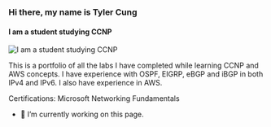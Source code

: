 ### Hi there, my name is Tyler Cung
#### I am a student studying CCNP
![I am a student studying CCNP](https://www.bleepstatic.com/content/hl-images/2020/10/20/Cisco.jpg)

This is a portfolio of all the labs I have completed while learning CCNP and AWS concepts. I have experience with OSPF, EIGRP, eBGP and iBGP in both IPv4 and IPv6. I also have experience in AWS.

Certifications: Microsoft Networking Fundamentals

- 🔭 I’m currently working on this page. 




